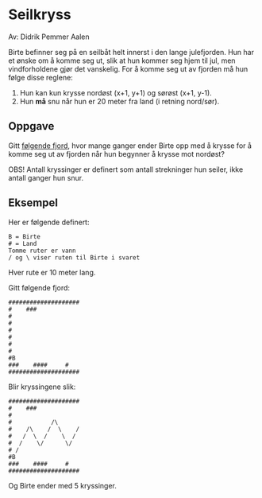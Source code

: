 # Seilkryss

Av: Didrik Pemmer Aalen

Birte befinner seg på en seilbåt helt innerst i den lange julefjorden. Hun har et ønske om å komme seg ut, slik at hun kommer seg hjem til jul, men vindforholdene gjør det vanskelig. For å komme seg ut av fjorden må hun følge disse reglene:

1. Hun kan kun krysse nordøst (x+1, y+1) og sørøst (x+1, y-1).
2. Hun **må** snu når hun er 20 meter fra land (i retning nord/sør).

## Oppgave
Gitt [følgende fjord](https://julekalender.knowit.no/resources/2019-luke16/fjord.txt), hvor mange ganger ender Birte opp med å krysse for å komme seg ut av fjorden når hun begynner å krysse mot nordøst?

OBS! Antall kryssinger er definert som antall strekninger hun seiler, ikke antall ganger hun snur. 

## Eksempel

Her er følgende definert:

```
B = Birte
# = Land
Tomme ruter er vann
/ og \ viser ruten til Birte i svaret
```

Hver rute er 10 meter lang.

Gitt følgende fjord:

```
####################
#    ###
#            
#
#
#
#
#
#B
###    ####     #   
####################
```

Blir kryssingene slik:

```
####################
#    ###
#            
#           /\      
#    /\    /  \    /
#   /  \  /    \  /
#  /    \/      \/
# /              
#B
###    ####     #   
####################
```

Og Birte ender med 5 kryssinger.
